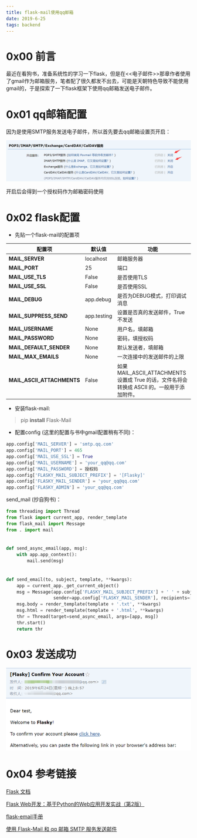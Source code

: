 ```yaml
---
title: flask-mail使用qq邮箱
date: 2019-6-25
tags: backend
---
```


# 0x00 前言

最近在看狗书，准备系统性的学习一下flask，但是在<<电子邮件>>那章作者使用了gmail作为邮箱服务，笔者配了很久都发不出去，可能是天朝特色导致不能使用gmail的，于是探索了一下flask框架下使用qq邮箱发送电子邮件。



# 0x01 qq邮箱配置

因为是使用SMTP服务发送电子邮件，所以首先要去qq邮箱设置页开启：

![1561425672893](/images/1561425672893.png)

开启后会得到一个授权码作为邮箱密码使用



# 0x02 flask配置

- 先贴一个flask-mail的配置项

| 配置项                     | 默认值      | 功能                                                         |
| -------------------------- | ----------- | ------------------------------------------------------------ |
| **MAIL_SERVER**            | localhost   | 邮箱服务器                                                   |
| **MAIL_PORT**              | 25          | 端口                                                         |
| **MAIL_USE_TLS**           | False       | 是否使用TLS                                                  |
| **MAIL_USE_SSL**           | False       | 是否使用SSL                                                  |
| **MAIL_DEBUG**             | app.debug   | 是否为DEBUG模式，打印调试消息                                |
| **MAIL_SUPPRESS_SEND**     | app.testing | 设置是否真的发送邮件，True不发送                             |
| **MAIL_USERNAME**          | None        | 用户名，填邮箱                                               |
| **MAIL_PASSWORD**          | None        | 密码，填授权码                                               |
| **MAIL_DEFAULT_SENDER**    | None        | 默认发送者，填邮箱                                           |
| **MAIL_MAX_EMAILS**        | None        | 一次连接中的发送邮件的上限                                   |
| **MAIL_ASCII_ATTACHMENTS** | False       | 如果 MAIL_ASCII_ATTACHMENTS 设置成 True 的话，文件名将会转换成 ASCII 的。一般用于添加附件。 |

- 安装flask-mail:

> pip **install** Flask-Mail

- 配置config  (这里的配置与书中gmail配置稍有不同)：

```python
app.config['MAIL_SERVER'] = 'smtp.qq.com'
app.config['MAIL_PORT'] = 465
app.config['MAIL_USE_SSL'] = True
app.config['MAIL_USERNAME'] = 'your_qq@qq.com'
app.config['MAIL_PASSWORD'] = 授权码
app.config['FLASKY_MAIL_SUBJECT_PREFIX'] = '[Flasky]'
app.config['FLASKY_MAIL_SENDER'] = 'your_qq@qq.com'
app.config['FLASKY_ADMIN'] = 'your_qq@qq.com'
```

send_mail  (抄自狗书)：

```python
from threading import Thread
from flask import current_app, render_template
from flask_mail import Message
from . import mail


def send_async_email(app, msg):
    with app.app_context():
        mail.send(msg)


def send_email(to, subject, template, **kwargs):
    app = current_app._get_current_object()
    msg = Message(app.config['FLASKY_MAIL_SUBJECT_PREFIX'] + ' ' + subject,
                  sender=app.config['FLASKY_MAIL_SENDER'], recipients=[to])
    msg.body = render_template(template + '.txt', **kwargs)
    msg.html = render_template(template + '.html', **kwargs)
    thr = Thread(target=send_async_email, args=[app, msg])
    thr.start()
    return thr
```



# 0x03 发送成功

![1561426625808](/images/1561426625808.png)



# 0x04 参考链接

[Flask 文档](https://dormousehole.readthedocs.io/)

[Flask Web开发：基于Python的Web应用开发实战（第2版）](https://item.jd.com/32399773056.html)

[flask-email手册](https://pythonhosted.org/Flask-Mail/)

[使用 Flask-Mail 和 qq 邮箱 SMTP 服务发送邮件](https://juejin.im/entry/594266e35c497d006bc4ae22)